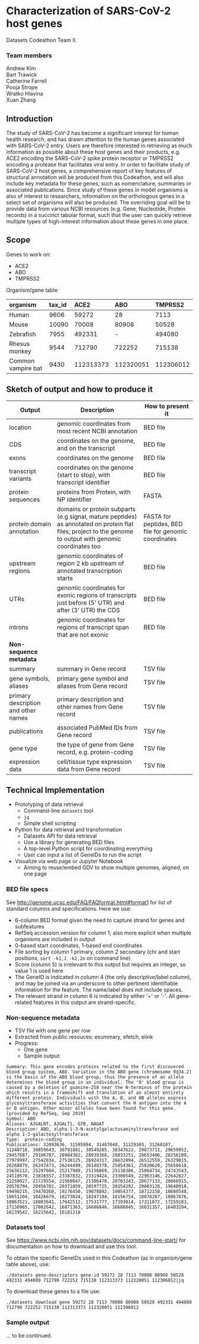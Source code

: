 # Characterization of SARS-CoV-2 host genes
Datasets Codeathon Team II.

### Team members
Andrew Kim  
Bart Trawick  
Catherine Farrell  
Pooja Strope  
Wratko Hlavina  
Xuan Zhang  

## Introduction
The study of SARS-CoV-2 has become a significant interest for human health research, and has drawn attention to the human genes associated with SARS-CoV-2 entry. Users are therefore interested in retrieving as much information as possible about these host genes and their products, e.g. ACE2 encoding the SARS-CoV-2 spike protein receptor or TMPRSS2 encoding a protease that facilitates viral entry. In order to facilitate study of SARS-CoV-2 host genes, a comprehensive report of key features of structural annotation will be produced from this Codeathon, and will also include key metadata for these genes, such as nomenclature, summaries or associated publications. Since study of these genes in model organisms is also of interest to researchers, information on the orthologous genes in a select set of organisms will also be produced. The overriding goal will be to provide data from various NCBI resources (e.g. Gene, Nucleotide, Protein records) in a succinct tabular format, such that the user can quickly retrieve multiple types of high-interest information about these genes in one place.

## Scope
Genes to work on:

- ACE2
- ABO
- TMPRSS2

Organism/gene table:

|organism           | tax_id | ACE2     | ABO      | TMPRSS2  |
|:----------------- |:------ |:-------- |:-------- |:-------- |
|Human              |9606    |59272     |28        |7113      |
|Mouse              |10090   |70008     |80908     |50528     |
|Zebrafish          |7955    |492331    |-         |494080    |
|Rhesus monkey      |9544    |712790    |722252    |715138    |
|Common vampire bat |9430    |112313373 |112320051 |112306012 |

## Sketch of output and how to produce it

Output | Description | How to present it
--- | --- | ---
location|genomic coordinates from most recent NCBI annotation|BED file
CDS|coordinates on the genome, and on the transcript|BED file
exons|coordinates on the genome|BED file
transcript variants|coordinates on the genome (start to stop), with transcript identifier|BED file
protein sequences|proteins from Protein, with NP identifier|FASTA
protein domain annotation|domains or protein subparts (e.g signal, mature peptides) as annotated on protein flat files; project to the genome to output with genomic coordinates too|FASTA for peptides, BED file for genomic coordinates
upstream regions|genomic coordinates of region 2 kb upstream of annotated transcription starts|BED file
UTRs|genomic coordinates for exonic regions of transcripts just before (5' UTR) and after (3' UTR) the CDS|BED file
introns|genomic coordinates for regions of transcript span that are not exonic|BED file
**Non-sequence metadata**|
summary|summary in Gene record|TSV file
gene symbols, aliases|primary gene symbol and aliases from Gene record|TSV file
primary description and other names|primary description and other names from Gene record|TSV file
publications|associated PubMed IDs from Gene record|TSV file
gene type|the type of gene from Gene record, e.g. protein-coding|TSV file
expression data|cell/tissue type expression data from Gene record|TSV file

## Technical Implementation
- Prototyping of data retrieval
    - Command-line `datasets` tool
    - `jq`
    - Simple shell scripting
- Python for data retrieval and transformation
    - Datasets API for data retrieval
    - Use a library for generating BED files
    - A top-level Python script for coordinating everything
    - User can input a list of GeneIDs to run the script
- Visualize via web page or Jupyter Notebook
    - Aiming to reuse/embed GDV to show multiple genomes, aligned, on one page
    
### BED file specs
See http://genome.ucsc.edu/FAQ/FAQformat.html#format1 for list of standard columns and specifications. Here we use:

- 6-column BED format given the need to capture strand for genes and subfeatures
- RefSeq accession.version for column 1; also more explicit when multiple organisms are included in output
- 0-based start coordinates, 1-based end coordinates
- File sorting by column 1 primary, column 2 secondary (chr and start positions, `sort -k1,1 -k2,2n` on command line)
- Score (column 5) is irrelevant to this output but requires an integer, so value 1 is used here
- The GeneID is indicated in column 4 (the only descriptive/label column), and may be joined via an underscore to other pertinent identifiable information for the feature. The name/label does not include spaces.
- The relevant strand in column 6 is indicated by either '+' or '-'. All gene-related features in this output are strand-specific.

### Non-sequence metadata
* TSV file with one gene per row
* Extracted from public resouces: esummary, efetch, elink
* Progress:
  * One gene
  * Sample output:
```angular2
Summary: This gene encodes proteins related to the first discovered blood group system, ABO. Variation in the ABO gene (chromosome 9q34.2) is the basis of the ABO blood group, thus the presence of an allele determines the blood group in an individual. The 'O' blood group is caused by a deletion of guanine-258 near the N-terminus of the protein which results in a frameshift and translation of an almost entirely different protein. Individuals with the A, B, and AB alleles express glycosyltransferase activities that convert the H antigen into the A or B antigen. Other minor alleles have been found for this gene. [provided by RefSeq, Sep 2019]
Symbol: ABO
Aliases: A3GALNT, A3GALT1, GTB, NAGAT
Description: ABO, alpha 1-3-N-acetylgalactosaminyltransferase and alpha 1-3-galactosyltransferase
Type:  protein-coding
Publications: 32093636, 31595994, 31487040, 31329303, 31260107, 31240718, 30859643, 30791881, 30549285, 30347622, 29873711, 29659952, 29457687, 29106707, 28984382, 28939368, 28833251, 28653406, 28256109, 27979997, 27542834, 27538125, 26924317, 26632894, 26512559, 26329815, 26268879, 26247473, 26244499, 26148378, 25854361, 25820620, 25656610, 25636112, 25297604, 25217989, 25156869, 25138306, 25064734, 24743543, 24510570, 23816557, 23387832, 23319424, 23300549, 22963146, 22642827, 22258027, 21729554, 21560847, 21306478, 20703243, 20677133, 20666915, 20576794, 20456702, 20371059, 20197725, 20154292, 20003128, 19648918, 19490215, 19470260, 19276450, 19078892, 19054377, 18712158, 18680548, 18651204, 18426679, 18273824, 18247104, 18156754, 18078207, 18067076, 18063521, 18003641, 17642512, 17531777, 17393014, 17311872, 17259183, 17130965, 17002642, 16871363, 16686846, 16686845, 16631357, 16403294, 16239542, 16215642, 16181218
```

### Datasets tool
See https://www.ncbi.nlm.nih.gov/datasets/docs/command-line-start/ for documentation on how to download and use this tool.

To obtain the specific GeneIDs used in this Codeathon (as in organism/gene table above), use:

```./datasets gene-descriptors gene-id 59272 28 7113 70008 80908 50528 492331 494080 712790 722252 715138 112313373 112320051 112306012|jq```

To download these genes to a file use:

```./datasets download gene 59272 28 7113 70008 80908 50528 492331 494080 712790 722252 715138 112313373 112320051 112306012```

### Sample output
... to be continued.

